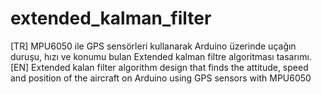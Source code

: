 # extended_kalman_filter
 [TR] MPU6050 ile GPS sensörleri kullanarak Arduino üzerinde uçağın duruşu, hızı ve konumu bulan Extended kalman filtre  algoritması tasarımı. [EN] Extended kalan filter algorithm design that finds the attitude, speed and position of the aircraft on Arduino using GPS sensors with MPU6050 
